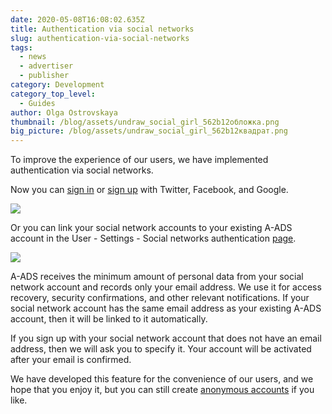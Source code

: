```yaml
---
date: 2020-05-08T16:08:02.635Z
title: Authentication via social networks
slug: authentication-via-social-networks
tags:
  - news
  - advertiser
  - publisher
category: Development
category_top_level:
  - Guides
author: Olga Ostrovskaya
thumbnail: /blog/assets/undraw_social_girl_562b12обложка.png
big_picture: /blog/assets/undraw_social_girl_562b12квадрат.png
---
```

To improve the experience of our users, we have implemented authentication via social networks.

Now you can [sign in](https://a-ads.com/user/sign_in#!social-networks) or [sign up](https://a-ads.com/user/sign_up#!social-networks) with Twitter, Facebook, and Google.

![](/blog/assets/снимок-экрана-48-1.png)

Or you can link your social network accounts to your existing A-ADS account in the User - Settings - Social networks authentication [page](https://a-ads.com/user/social_networks).

![](/blog/assets/снимок-экрана-50-11.png)

A-ADS receives the minimum amount of personal data from your social network account and records only your email address. We use it for access recovery, security confirmations, and other relevant notifications. If your social network account has the same email address as your existing A-ADS account, then it will be linked to it automatically.

If you sign up with your social network account that does not have an email address, then we will ask you to specify it. Your account will be activated after your email is confirmed.

We have developed this feature for the convenience of our users, and we hope that you enjoy it, but you can still create [anonymous accounts](https://a-ads.com/blog/2020-04-08-important-changes-for-unregistered-users/) if you like.
